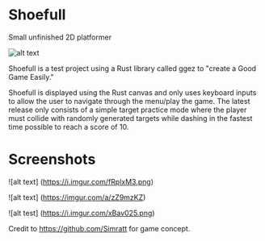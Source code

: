 # Shoefull
Small unfinished 2D platformer

![alt text](https://i.imgur.com/Ykqcvyf.png)

Shoefull is a test project using a Rust library called ggez to "create a Good Game Easily."

Shoefull is displayed using the Rust canvas and only uses keyboard inputs to allow the user to navigate through the menu/play the game. The latest release only consists of a simple target practice mode where the player must collide with randomly generated targets while dashing in the fastest time possible to reach a score of 10.

# Screenshots
![alt text] (https://i.imgur.com/fRplxM3.png)

![alt text] (https://imgur.com/a/zZ9mzKZ)

![alt test] (https://i.imgur.com/xBav025.png)

Credit to https://github.com/Simratt for game concept.
